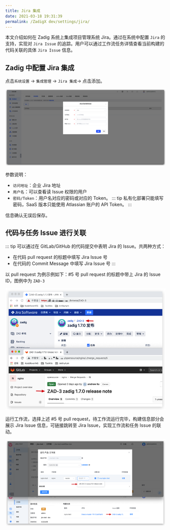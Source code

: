 ```yaml
---
title: Jira 集成
date: 2021-03-18 19:31:39
permalink: /ZadigX dev/settings/jira/
---
```


本文介绍如何在 Zadig 系统上集成项目管理系统 Jira。通过在系统中配置 `Jira` 的支持，实现对 `Jira Issue` 的追踪。用户可以通过工作流任务详情查看当前构建的代码关联的具体 `Jira Issue` 信息。

## Zadig 中配置 Jira 集成

点击`系统设置` -> `集成管理`  -> `Jira 集成`-> 点击添加。

![Jira](../_images/jira1.png)

参数说明：
- `访问地址`：企业 Jira 地址
- `用户名`：可以查看读 Issue 权限的用户
- `密码/Token`：用户名对应的密码或对应的 Token。
::: tip
私有化部署只能填写密码，SaaS 版本只能使用 Atlassian 账户的 API Token。
:::

信息确认无误后保存。

## 代码与任务 Issue 进行关联

::: tip
可以通过在 GitLab/GitHub 的代码提交中表明 Jira 的 Issue。共两种方式：

- 在代码 pull request 的标题中填写 Jira Issue 号
- 在代码的 Commit Message 中填写 Jira Issue 号
:::

以 pull request 为例示例如下：#5 号 pull request 的标题中带上 Jira 的 Issue ID，图例中为 `ZAD-3`

![jira_task](../_images/config_jira_issue_with_pr.png)

运行工作流，选择上述 #5 号 pull request，待工作流运行完毕，构建信息部分会展示 Jira Issue 信息，可链接跳转至 Jira Issue，实现工作流和任务 Issue 的联动。

![jira_task](../_images/show_jira_issue_info.png)
